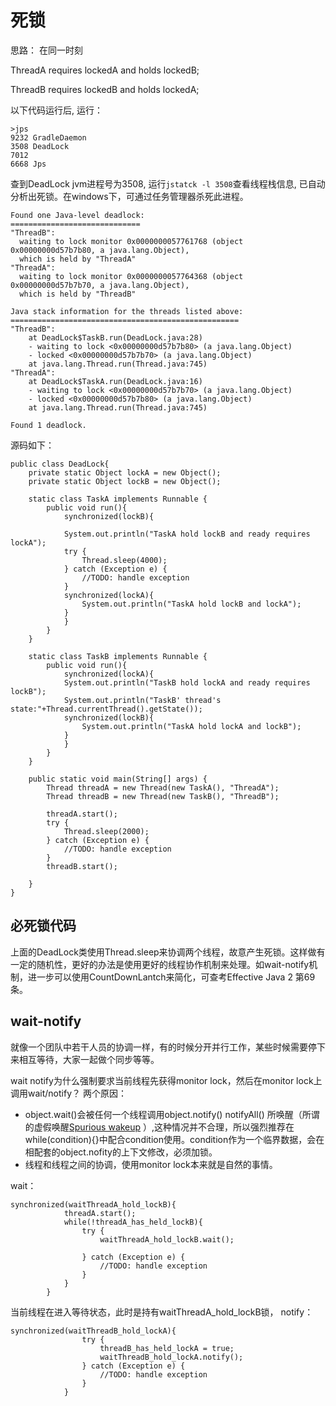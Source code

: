 # 死锁

思路：
在同一时刻

ThreadA requires lockedA and holds lockedB;

ThreadB requires lockedB and holds lockedA;

以下代码运行后, 运行：

    >jps
    9232 GradleDaemon
    3508 DeadLock
    7012
    6668 Jps

查到DeadLock jvm进程号为3508, 运行`jstatck -l 3508`查看线程栈信息, 已自动分析出死锁。在windows下，可通过任务管理器杀死此进程。

    Found one Java-level deadlock:
    =============================
    "ThreadB":
      waiting to lock monitor 0x0000000057761768 (object 0x00000000d57b7b80, a java.lang.Object),
      which is held by "ThreadA"
    "ThreadA":
      waiting to lock monitor 0x0000000057764368 (object 0x00000000d57b7b70, a java.lang.Object),
      which is held by "ThreadB"

    Java stack information for the threads listed above:
    ===================================================
    "ThreadB":
    	at DeadLock$TaskB.run(DeadLock.java:28)
    	- waiting to lock <0x00000000d57b7b80> (a java.lang.Object)
    	- locked <0x00000000d57b7b70> (a java.lang.Object)
    	at java.lang.Thread.run(Thread.java:745)
    "ThreadA":
    	at DeadLock$TaskA.run(DeadLock.java:16)
    	- waiting to lock <0x00000000d57b7b70> (a java.lang.Object)
    	- locked <0x00000000d57b7b80> (a java.lang.Object)
    	at java.lang.Thread.run(Thread.java:745)

    Found 1 deadlock.


源码如下：

    public class DeadLock{
        private static Object lockA = new Object();
        private static Object lockB = new Object(); 

        static class TaskA implements Runnable {
            public void run(){
                synchronized(lockB){

                System.out.println("TaskA hold lockB and ready requires lockA");
                try {
                    Thread.sleep(4000); 
                } catch (Exception e) {
                    //TODO: handle exception
                }
                synchronized(lockA){
                    System.out.println("TaskA hold lockB and lockA");
                }
                }
            }
        }   

        static class TaskB implements Runnable {
            public void run(){
                synchronized(lockA){
                System.out.println("TaskB hold lockA and ready requires lockB");  
                System.out.println("TaskB' thread's state:"+Thread.currentThread().getState()); 
                synchronized(lockB){
                    System.out.println("TaskA hold lockA and lockB");
                }
                }
            }
        }   

        public static void main(String[] args) {
            Thread threadA = new Thread(new TaskA(), "ThreadA");
            Thread threadB = new Thread(new TaskB(), "ThreadB");    

            threadA.start();
            try {
                Thread.sleep(2000); 
            } catch (Exception e) {
                //TODO: handle exception
            }
            threadB.start();    

        }
    }

## 必死锁代码

上面的DeadLock类使用Thread.sleep来协调两个线程，故意产生死锁。这样做有一定的随机性，更好的办法是使用更好的线程协作机制来处理。如wait-notify机制，进一步可以使用CountDownLantch来简化，可查考Effective Java 2 第69条。

## wait-notify


就像一个团队中若干人员的协调一样，有的时候分开并行工作，某些时候需要停下来相互等待，大家一起做个同步等等。

wait notify为什么强制要求当前线程先获得monitor lock，然后在monitor lock上调用wait/notify？
两个原因：
* object.wait()会被任何一个线程调用object.notify() notifyAll() 所唤醒（所谓的虚假唤醒[Spurious wakeup](https://en.wikipedia.org/wiki/Spurious_wakeup) ）,这种情况并不合理，所以强烈推荐在while(condition){}中配合condition使用。condition作为一个临界数据，会在相配套的object.nofity的上下文修改，必须加锁。
* 线程和线程之间的协调，使用monitor lock本来就是自然的事情。


wait：

    synchronized(waitThreadA_hold_lockB){
                threadA.start();
                while(!threadA_has_held_lockB){
                    try {
                        waitThreadA_hold_lockB.wait();

                    } catch (Exception e) {
                        //TODO: handle exception
                    }
                }
            }

当前线程在进入等待状态，此时是持有waitThreadA_hold_lockB锁，
notify：

    synchronized(waitThreadB_hold_lockA){
                    try {
                        threadB_has_held_lockA = true;
                        waitThreadB_hold_lockA.notify();
                    } catch (Exception e) {
                        //TODO: handle exception
                    }
                }
